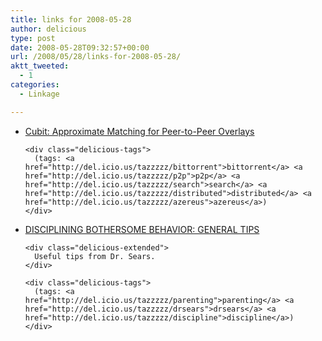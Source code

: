 ```yaml
---
title: links for 2008-05-28
author: delicious
type: post
date: 2008-05-28T09:32:57+00:00
url: /2008/05/28/links-for-2008-05-28/
aktt_tweeted:
  - 1
categories:
  - Linkage

---
```

<ul class="delicious">
  <li>
    <div class="delicious-link">
      <a href="http://www.cs.cornell.edu/~bwong/cubit/">Cubit: Approximate Matching for Peer-to-Peer Overlays</a>
    </div>
    
    <div class="delicious-tags">
      (tags: <a href="http://del.icio.us/tazzzzz/bittorrent">bittorrent</a> <a href="http://del.icio.us/tazzzzz/p2p">p2p</a> <a href="http://del.icio.us/tazzzzz/search">search</a> <a href="http://del.icio.us/tazzzzz/distributed">distributed</a> <a href="http://del.icio.us/tazzzzz/azereus">azereus</a>)
    </div>
  </li>
  
  <li>
    <div class="delicious-link">
      <a href="https://www.askdrsears.com/html/6/t063900.asp">DISCIPLINING BOTHERSOME BEHAVIOR: GENERAL TIPS</a>
    </div>
    
    <div class="delicious-extended">
      Useful tips from Dr. Sears.
    </div>
    
    <div class="delicious-tags">
      (tags: <a href="http://del.icio.us/tazzzzz/parenting">parenting</a> <a href="http://del.icio.us/tazzzzz/drsears">drsears</a> <a href="http://del.icio.us/tazzzzz/discipline">discipline</a>)
    </div>
  </li>
</ul>